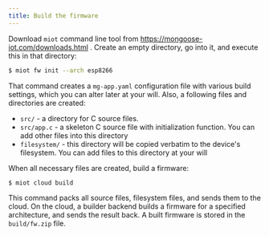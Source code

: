 ```yaml
---
title: Build the firmware
---
```


Download `miot` command line tool from https://mongoose-iot.com/downloads.html .
Create an empty directory, go into it, and execute this in that directory:

```sh
$ miot fw init --arch esp8266
```

That command creates a `mg-app.yaml` configuration file with various
build settings, which you can alter later at your will. Also, a following
files and directories are created:

  - `src/`  - a directory for C source files.
  - `src/app.c` - a skeleton C source file with initialization function. You
    can add other files into this directory
  - `filesystem/` - this directory will be copied verbatim to the device's
    filesystem. You can add files to this directory at your will

When all necessary files are created, build a firmware:

```sh
$ miot cloud build
```

This command packs all source files, filesystem files, and sends them to the
cloud. On the cloud, a builder backend builds a firmware for a specified
architecture, and sends the result back. A built firmware is stored in
the `build/fw.zip` file.
